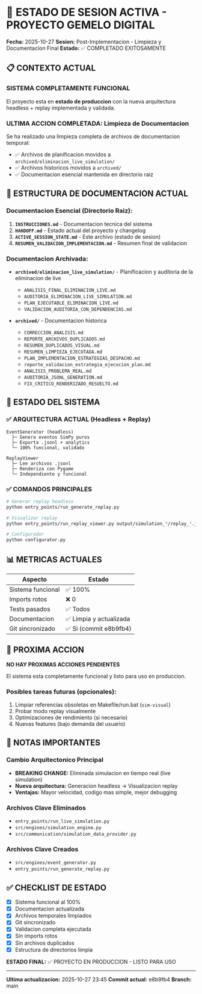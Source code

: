 # 🚀 ESTADO DE SESION ACTIVA - PROYECTO GEMELO DIGITAL

**Fecha:** 2025-10-27
**Sesion:** Post-Implementacion - Limpieza y Documentacion Final
**Estado:** ✅ COMPLETADO EXITOSAMENTE

## 📋 CONTEXTO ACTUAL

### SISTEMA COMPLETAMENTE FUNCIONAL
El proyecto esta en **estado de produccion** con la nueva arquitectura headless + replay implementada y validada.

### ULTIMA ACCION COMPLETADA: Limpieza de Documentacion
Se ha realizado una limpieza completa de archivos de documentacion temporal:
- ✅ Archivos de planificacion movidos a `archived/eliminacion_live_simulation/`
- ✅ Archivos historicos movidos a `archived/`
- ✅ Documentacion esencial mantenida en directorio raiz

## 📂 ESTRUCTURA DE DOCUMENTACION ACTUAL

### Documentacion Esencial (Directorio Raiz):
1. **`INSTRUCCIONES.md`** - Documentacion tecnica del sistema
2. **`HANDOFF.md`** - Estado actual del proyecto y changelog
3. **`ACTIVE_SESSION_STATE.md`** - Este archivo (estado de sesion)
4. **`RESUMEN_VALIDACION_IMPLEMENTACION.md`** - Resumen final de validacion

### Documentacion Archivada:
- **`archived/eliminacion_live_simulation/`** - Planificacion y auditoria de la eliminacion de live
  - `ANALISIS_FINAL_ELIMINACION_LIVE.md`
  - `AUDITORIA_ELIMINACION_LIVE_SIMULATION.md`
  - `PLAN_EJECUTABLE_ELIMINACION_LIVE.md`
  - `VALIDACION_AUDITORIA_CON_DEPENDENCIAS.md`

- **`archived/`** - Documentacion historica
  - `CORRECCION_ANALISIS.md`
  - `REPORTE_ARCHIVOS_DUPLICADOS.md`
  - `RESUMEN_DUPLICADOS_VISUAL.md`
  - `RESUMEN_LIMPIEZA_EJECUTADA.md`
  - `PLAN_IMPLEMENTACION_ESTRATEGIAS_DESPACHO.md`
  - `reporte_validacion_estrategia_ejecucion_plan.md`
  - `ANALISIS_PROBLEMA_REAL.md`
  - `AUDITORIA_JSONL_GENERATION.md`
  - `FIX_CRITICO_RENDERIZADO_RESUELTO.md`

## 🎯 ESTADO DEL SISTEMA

### ✅ ARQUITECTURA ACTUAL (Headless + Replay)
```
EventGenerator (headless)
  ├─ Genera eventos SimPy puros
  ├─ Exporta .jsonl + analytics
  └─ 100% funcional, validado

ReplayViewer
  ├─ Lee archivos .jsonl
  ├─ Renderiza con Pygame
  └─ Independiente y funcional
```

### ✅ COMANDOS PRINCIPALES
```bash
# Generar replay headless
python entry_points/run_generate_replay.py

# Visualizar replay
python entry_points/run_replay_viewer.py output/simulation_*/replay_*.jsonl

# Configurador
python configurator.py
```

## 📊 METRICAS ACTUALES

| Aspecto | Estado |
|---------|--------|
| Sistema funcional | ✅ 100% |
| Imports rotos | ❌ 0 |
| Tests pasados | ✅ Todos |
| Documentacion | ✅ Limpia y actualizada |
| Git sincronizado | ✅ Si (commit e8b9fb4) |

## 🔄 PROXIMA ACCION

**NO HAY PROXIMAS ACCIONES PENDIENTES**

El sistema esta completamente funcional y listo para uso en produccion.

### Posibles tareas futuras (opcionales):
1. Limpiar referencias obsoletas en Makefile/run.bat (`sim-visual`)
2. Probar modo replay visualmente
3. Optimizaciones de rendimiento (si necesario)
4. Nuevas features (bajo demanda del usuario)

## 📝 NOTAS IMPORTANTES

### Cambio Arquitectonico Principal
- **BREAKING CHANGE:** Eliminada simulacion en tiempo real (live simulation)
- **Nueva arquitectura:** Generacion headless → Visualizacion replay
- **Ventajas:** Mayor velocidad, codigo mas simple, mejor debugging

### Archivos Clave Eliminados
- `entry_points/run_live_simulation.py`
- `src/engines/simulation_engine.py`
- `src/communication/simulation_data_provider.py`

### Archivos Clave Creados
- `src/engines/event_generator.py`
- `entry_points/run_generate_replay.py`

## ✅ CHECKLIST DE ESTADO

- [x] Sistema funcional al 100%
- [x] Documentacion actualizada
- [x] Archivos temporales limpiados
- [x] Git sincronizado
- [x] Validacion completa ejecutada
- [x] Sin imports rotos
- [x] Sin archivos duplicados
- [x] Estructura de directorios limpia

**ESTADO FINAL:** ✅ PROYECTO EN PRODUCCION - LISTO PARA USO

---

**Ultima actualizacion:** 2025-10-27 23:45
**Commit actual:** e8b9fb4
**Branch:** main
